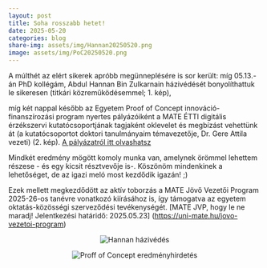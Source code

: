 ```yaml
---
layout: post
title: Soha rosszabb hetet!
date: 2025-05-20
categories: blog
share-img: assets/img/Hannan20250520.png
image: assets/img/PoC20250520.png
---
```


A múlthét az elért sikerek apróbb megünneplésére is sor került: míg 05.13.-án PhD kollégám, Abdul Hannan Bin Zulkarnain házivédését bonyolíthattuk le sikeresen (titkári közreműködésemmel; 1. kép), 

míg két nappal később az Egyetem Proof of Concept innováció-finanszírozási program nyertes pályázóiként a MATE ÉTTI digitális érzékszervi kutatócsoportjának tagjaként oklevelet és megbízást vehettünk át 
(a kutatócsoportot doktori tanulmányaim témavezetője, Dr. Gere Attila vezeti) (2. kép). [A pályázatról itt olvashatsz](https://uni-mate.hu/h%C3%ADr/-/content-viewer/kihirdett%C3%A9k-a-proof-of-concept-innov%C3%A1ci%C3%B3-finansz%C3%ADroz%C3%A1si-program-nyertes-p%C3%A1ly%C3%A1z%C3%B3it/20123)

Mindkét eredmény mögött komoly munka van, amelynek örömmel lehettem részese - és egy kicsit résztvevője is-. Köszönöm mindenkinek a lehetőséget, de az igazi meló most kezdődik igazán! ;) 

Ezek mellett megkezdődött az aktív toborzás a MATE Jövő Vezetői Program 2025-26-os tanévre vonatkozó kiírásához is, így támogatva az egyetem oktatás-közösségi szerveződési tevékenységét. 
[MATE JVP, hogy le ne maradj! Jelentkezési határidő: 2025.05.23] (https://uni-mate.hu/jovo-vezetoi-program)



<p align="center">
  <img src="{{ site.baseurl }}/assets/img/Hannan20250520.png" alt="Hannan házivédés" style="max-width:100%;">
</p>


<p align="center">
  <img src="{{ site.baseurl }}/assets/img/PoC20250520.png" alt="Proff of Concept eredményhirdetés" style="max-width:100%;">
</p>


